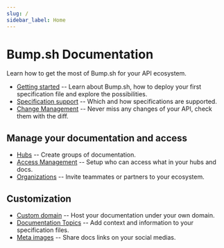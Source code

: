 ```yaml
---
slug: /
sidebar_label: Home
---
```


# Bump.sh Documentation

Learn how to get the most of Bump.sh for your API ecosystem.

- [Getting started](help/getting-started.md) -- Learn about Bump.sh, how to deploy your first specification file and explore the possibilities.
- [Specification support](help/specifications-support/openapi-support.md) -- Which and how specifications are supported.
- [Change Management](help/api-change-management/index.md) -- Never miss any changes of your API, check them with the diff.

## Manage your documentation and access
- [Hubs](help/hubs.md) -- Create groups of documentation.
- [Access Management](help/access-management.md) -- Setup who can access what in your hubs and docs.
- [Organizations](help/organizations/index.md) -- Invite teammates or partners to your ecosystem.

## Customization
- [Custom domain](help/custom-domains.md) -- Host your documentation under your own domain.
- [Documentation Topics](help/doc-topics.md) -- Add context and information to your specification files.
- [Meta images](help/meta-images.md) -- Share docs links on your social medias.
